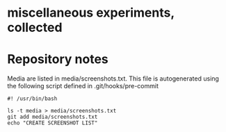 # miscellaneous experiments, collected


# Repository notes

Media are listed in media/screenshots.txt. This file is autogenerated using the following script defined in .git/hooks/pre-commit

```
#! /usr/bin/bash

ls -t media > media/screenshots.txt
git add media/screenshots.txt
echo "CREATE SCREENSHOT LIST"
```
